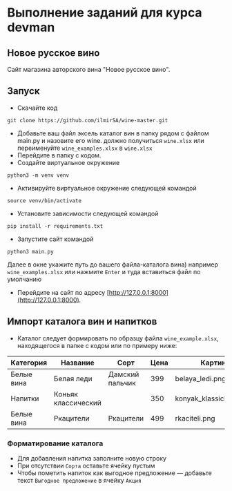 
# Выполнение заданий для курса devman

## Новое русское вино

Сайт магазина авторского вина "Новое русское вино".

## Запуск

- Скачайте код
```
git clone https://github.com/ilmirSA/wine-master.git
```
- Добавьте ваш файл эксель каталог вин в папку рядом с файлом main.py и назовите его wine. должно получиться  `wine.xlsx` или переименуйте `wine_examples.xlsx` в `wine.xlsx`
- Перейдите в папку с кодом.
- Создайте виртуальное окружение
```
python3 -m venv venv
```
- Активируйте виртуальное окружение следующей командой
```
source venv/bin/activate
```
- Установите зависимости следующей командой
```
pip install -r requirements.txt
```
- Запустите сайт командой 
```
python3 main.py
```
Далее в окне укажите путь до вашего файла-каталога вина) например `wine_examples.xlsx` или нажмите `Enter` и туда вставиться файл по умолчанию
- Перейдите на сайт по адресу [http://127.0.0.1:8000](http://127.0.0.1:8000).

## Импорт каталога вин и напитков

- Каталог следует формировать по образцу файла `wine_example.xlsx`, находящегося в папке с кодом или по примеру ниже:

| Категория    	| Название            	| Сорт            	| Цена 	| Картинка                 	| Акция                	|
|--------------	|---------------------	|-----------------	|------	|--------------------------	|----------------------	|
| Белые вина   	| Белая леди          	| Дамский пальчик 	| 399  	| belaya_ledi.png          	| Выгодное предложение 	|
| Напитки      	| Коньяк классический 	|                 	| 350  	| konyak_klassicheskyi.png 	|                      	|
| Белые вина   	| Ркацители           	| Ркацители       	| 499  	| rkaciteli.png            	|                      	|

### Форматирование каталога
- Для добавления напитка заполните новую строку
- При отсутствии `Сорта` оставьте ячейку пустым
- Чтобы пометить напиток как выгодное предложение — добавьте текст `Выгодное предложение` в ячейку `Акция`


